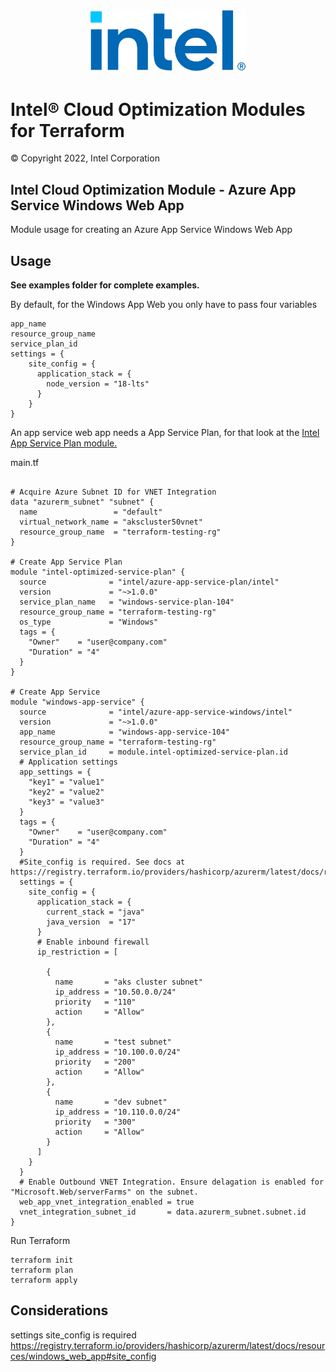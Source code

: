 <p align="center">
  <img src="https://github.com/intel/terraform-intel-azure-app-service-windows/blob/main/images/logo-classicblue-800px.png?raw=true" alt="Intel Logo" width="250"/>
</p>

# Intel® Cloud Optimization Modules for Terraform  

© Copyright 2022, Intel Corporation

## Intel Cloud Optimization Module - Azure App Service Windows Web App

Module usage for creating an Azure App Service Windows Web App

## Usage

**See examples folder for complete examples.**

By default, for the Windows App Web you only have to pass four variables

```hcl
app_name
resource_group_name
service_plan_id
settings = {
    site_config = {
      application_stack = {
        node_version = "18-lts"
      }
    }
}

```

An app service web app needs a App Service Plan, for that look at the [Intel App Service Plan module.](https://registry.terraform.io/modules/intel/azure-app-service-plan/intel/latest)

main.tf

```hcl

# Acquire Azure Subnet ID for VNET Integration
data "azurerm_subnet" "subnet" {
  name                 = "default"
  virtual_network_name = "akscluster50vnet"
  resource_group_name  = "terraform-testing-rg"
}

# Create App Service Plan
module "intel-optimized-service-plan" {
  source              = "intel/azure-app-service-plan/intel"
  version             = "~>1.0.0"
  service_plan_name   = "windows-service-plan-104"
  resource_group_name = "terraform-testing-rg"
  os_type             = "Windows"
  tags = {
    "Owner"    = "user@company.com"
    "Duration" = "4"
  }
}

# Create App Service
module "windows-app-service" {
  source              = "intel/azure-app-service-windows/intel"
  version             = "~>1.0.0"
  app_name            = "windows-app-service-104"
  resource_group_name = "terraform-testing-rg"
  service_plan_id     = module.intel-optimized-service-plan.id
  # Application settings
  app_settings = {
    "key1" = "value1"
    "key2" = "value2"
    "key3" = "value3"
  }
  tags = {
    "Owner"    = "user@company.com"
    "Duration" = "4"
  }
  #Site_config is required. See docs at https://registry.terraform.io/providers/hashicorp/azurerm/latest/docs/resources/windows_web_app#site_config
  settings = {
    site_config = {
      application_stack = {
        current_stack = "java"
        java_version  = "17"
      }
      # Enable inbound firewall
      ip_restriction = [

        {
          name       = "aks cluster subnet"
          ip_address = "10.50.0.0/24"
          priority   = "110"
          action     = "Allow"
        },
        {
          name       = "test subnet"
          ip_address = "10.100.0.0/24"
          priority   = "200"
          action     = "Allow"
        },
        {
          name       = "dev subnet"
          ip_address = "10.110.0.0/24"
          priority   = "300"
          action     = "Allow"
        }
      ]
    }
  }
  # Enable Outbound VNET Integration. Ensure delagation is enabled for "Microsoft.Web/serverFarms" on the subnet.
  web_app_vnet_integration_enabled = true
  vnet_integration_subnet_id       = data.azurerm_subnet.subnet.id
}

```

Run Terraform

```hcl
terraform init  
terraform plan
terraform apply 
```

## Considerations

settings site_config is required <https://registry.terraform.io/providers/hashicorp/azurerm/latest/docs/resources/windows_web_app#site_config>
